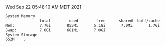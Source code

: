 Wed Sep 22 05:48:10 AM MDT 2021
```bash
System Memory
               total        used        free      shared  buff/cache   available
Mem:           7.7Gi       855Mi       5.1Gi       7.0Mi       1.7Gi       6.5Gi
Swap:          7.6Gi       681Mi       7.0Gi
System Storage
652M	.
```
